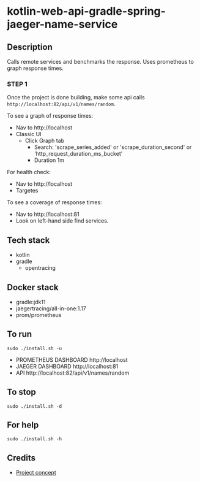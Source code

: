 # kotlin-web-api-gradle-spring-jaeger-name-service

## Description
Calls remote services and
benchmarks the response. Uses prometheus
to graph response times.

### STEP 1
Once the project is done building, make
some api calls `http://localhost:82/api/v1/names/random`.

To see a graph of response times:
- Nav to http://localhost
- Classic UI
  - Click Graph tab
    - Search: 'scrape_series_added'
      or 'scrape_duration_second'
      or 'http_request_duration_ms_bucket'
    - Duration 1m

For health check:
- Nav to http://localhost
- Targetes

To see a coverage of response times:
- Nav to http://localhost:81
- Look on left-hand side find services.

## Tech stack
- kotlin
- gradle
  - opentracing

## Docker stack
- gradle:jdk11
- jaegertracing/all-in-one:1.17
- prom/prometheus

## To run
`sudo ./install.sh -u`
- PROMETHEUS DASHBOARD http://localhost
- JAEGER DASHBOARD http://localhost:81
- API http://localhost:82/api/v1/names/random

## To stop
`sudo ./install.sh -d`

## For help
`sudo ./install.sh -h`

## Credits
- [Project concept](https://github.com/himankbatra/opentracing-microservices-example)
